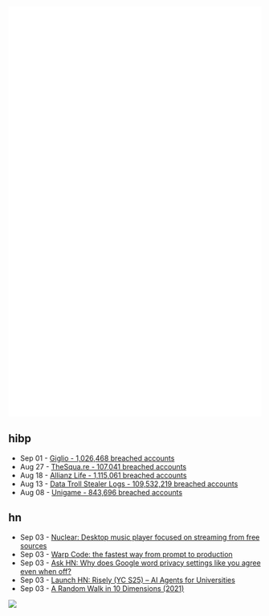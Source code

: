 ![Metrics](https://raw.githubusercontent.com/phixion/phixion/master/metrics.svg)

## hibp

<!--
for https://github.com/phixion/phixion/blob/main/.github/workflows/feeds.yml
-->
<!--START_SECTION:haveibeenpwnd-->
- Sep 01 - [Giglio - 1,026,468 breached accounts](https://haveibeenpwned.com/Breach/Giglio)
- Aug 27 - [TheSqua.re - 107,041 breached accounts](https://haveibeenpwned.com/Breach/TheSquare)
- Aug 18 - [Allianz Life - 1,115,061 breached accounts](https://haveibeenpwned.com/Breach/AllianzLife)
- Aug 13 - [Data Troll Stealer Logs - 109,532,219 breached accounts](https://haveibeenpwned.com/Breach/DataTrollStealerLogs)
- Aug 08 - [Unigame - 843,696 breached accounts](https://haveibeenpwned.com/Breach/Unigame)
<!--END_SECTION:haveibeenpwnd-->

## hn

<!--
for https://github.com/phixion/phixion/blob/main/.github/workflows/feeds.yml
-->
<!--START_SECTION:hn-->
- Sep 03 - [Nuclear: Desktop music player focused on streaming from free sources](https://github.com/nukeop/nuclear)
- Sep 03 - [Warp Code: the fastest way from prompt to production](https://www.warp.dev/blog/introducing-warp-code-prompt-to-prod)
- Sep 03 - [Ask HN: Why does Google word privacy settings like you agree even when off?](https://news.ycombinator.com/item?id=45116893)
- Sep 03 - [Launch HN: Risely (YC S25) – AI Agents for Universities](https://news.ycombinator.com/item?id=45116859)
- Sep 03 - [A Random Walk in 10 Dimensions (2021)](https://galileo-unbound.blog/2021/06/28/a-random-walk-in-10-dimensions/)
<!--END_SECTION:hn-->

<!--
for https://yhype.me
-->
![](https://hit.yhype.me/github/profile?user_id=13013670)
